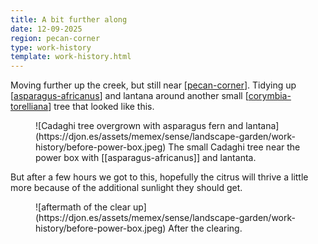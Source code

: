 ```yaml
---
title: A bit further along
date: 12-09-2025
region: pecan-corner
type: work-history
template: work-history.html
---
```


Moving further up the creek, but still near [[pecan-corner]]. Tidying up [[asparagus-africanus]] and lantana around another small [[corymbia-torelliana]] tree that looked like this.

<figure markdown>
![Cadaghi tree overgrown with asparagus fern and lantana](https://djon.es/assets/memex/sense/landscape-garden/work-history/before-power-box.jpeg)
<caption>The small Cadaghi tree near the power box with [[asparagus-africanus]] and lantanta.</caption>
</figure>

But after a few hours we got to this, hopefully the citrus will thrive a little more because of the additional sunlight they should get.

<figure markdown>
![aftermath of the clear up](https://djon.es/assets/memex/sense/landscape-garden/work-history/before-power-box.jpeg)
<caption>After the clearing.</caption>
</figure>



[//begin]: # "Autogenerated link references for markdown compatibility"
[pecan-corner]: ../../pecan-corner "Pecan corner"
[asparagus-africanus]: ../../plants/asparagus-africanus "Asparagus africanus (Climbing asparagus fern)"
[corymbia-torelliana]: ../../plants/corymbia-torelliana "Corymbia Torelliana (Cadaghi)"
[//end]: # "Autogenerated link references"